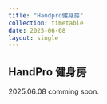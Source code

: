 ```yaml
---
title: "Handpro健身房"
collection: timetable
date: 2025-06-08
layout: single
---
```


## HandPro 健身房

2025.06.08 comming soon.